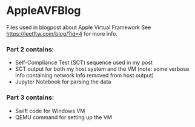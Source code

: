 # AppleAVFBlog
Files used in blogpost about Apple Virtual Framework
See https://leetftw.com/blog/?id=4 for more info.

### Part 2 contains:
- Self-Compliance Test (SCT) sequence used in my post
- SCT output for both my host system and the VM
  (note: some verbose info containing network info removed from host output)
- Jupyter Notebook for parsing the data

### Part 3 contains:
- Swift code for Windows VM
- QEMU command for setting up the VM
